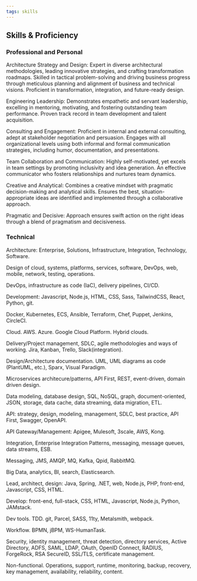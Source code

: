 ```yaml
---
tags: skills
---
```


## Skills & Proficiency

### Professional and Personal

Architecture Strategy and Design: Expert in diverse architectural methodologies, leading innovative strategies, and crafting transformation roadmaps. Skilled in tactical problem-solving and driving business progress through meticulous planning and alignment of business and technical visions. Proficient in transformation, integration, and future-ready design.

Engineering Leadership: Demonstrates empathetic and servant leadership, excelling in mentoring, motivating, and fostering outstanding team performance. Proven track record in team development and talent acquisition.

Consulting and Engagement: Proficient in internal and external consulting, adept at stakeholder negotiation and persuasion. Engages with all organizational levels using both informal and formal communication strategies, including humor, documentation, and presentations.

Team Collaboration and Communication: Highly self-motivated, yet excels in team settings by promoting inclusivity and idea generation. An effective communicator who fosters relationships and nurtures team dynamics.

Creative and Analytical: Combines a creative mindset with pragmatic decision-making and analytical skills. Ensures the best, situation-appropriate ideas are identified and implemented through a collaborative approach.

Pragmatic and Decisive: Approach ensures swift action on the right ideas through a blend of pragmatism and decisiveness.

<!-- Architecture Strategy and Design. Experienced in a variety of architectural methods, frameworks and approaches. Experience in spearheading new strategies, and developing roadmaps. Pragmatic, drops down to tactical approaches if and when necessary. Works with the business to help discover, develop and drive the business forward. Gets down in the weeds when necessary to ensure shorter term goals are met. Extensive experience in transformation, integration, architecting for change, designing for optimisation and the future; including business and technical areas. Always considers Business and Technical alignment. -->
<!---->
<!-- Engineering Leadership. Is an empathetic, servant leader. Mentoring, guiding and motivating people. Shaping and supporting collaborative teams to be excellent. Building, interviewing, hiring, growing teams. -->
<!---->
<!-- Consulting and Engagement. Experienced with both internal and external (client-facing) consultation. Engaging with appropriate stakeholders to negotiate or convince as necessary. Experienced engaging with users, engineers and architects, managers and C-level executives. Often using humour or a lighter touch, but using formal approaches and accompanying documentation, presentations and talks as necessary.  -->
<!---->
<!-- Team. Collaboration. Communication. While self-driven, thrives working with teams. Always engages with people and teams to be inclusive, to help ignite ideas. An effective communicator, nurtures people and teams. Builds and develops relationships across the organisation. -->
<!---->
<!-- Creative. Pragmatic. Imaginative. Thorough. Decisive. A broad range of skills, knowledge and experience; systems, analytical thinking; and a creative, imaginative outlook with a collaborative and inclusive approach ensures that the best ideas are brought forward. Pragmatism and decisiveness ensures that the appropriate ideas&mdash;for the situation&mdash;are acted upon. -->

### Technical

Architecture: Enterprise, Solutions, Infrastructure, Integration, Technology, Software.

Design of cloud, systems, platforms, services, software, DevOps, web, mobile, network, testing, operations.

DevOps, infrastructure as code (IaC), delivery pipelines, CI/CD.

Development: Javascript, Node.js, HTML, CSS, Sass, TailwindCSS, React, Python, git.

Docker, Kubernetes, ECS, Ansible, Terraform, Chef, Puppet, Jenkins, CircleCI.

Cloud. AWS. Azure. Google Cloud Platform. Hybrid clouds.

Delivery/Project management, SDLC, agile methodologies and ways of working. Jira, Kanban, Trello, Slack(integration).

Design/Architecture documentation. UML, UML diagrams as code (PlantUML, etc.), Sparx, Visual Paradigm.

Microservices architecure/patterns, API First, REST, event-driven, domain driven design.

Data modeling, database design, SQL, NoSQL, graph, document-oriented, JSON, storage, data cache, data streaming, data migration, ETL.

API: strategy, design, modeling, management, SDLC, best practice, API First, Swagger, OpenAPI.

API Gateway/Management: Apigee, Mulesoft, 3scale, AWS, Kong.

Integration, Enterprise Integration Patterns, messaging, message queues, data streams, ESB.

Messaging, JMS, AMQP, MQ, Kafka, Qpid, RabbitMQ.

Big Data, analytics, BI, search, Elasticsearch.

Lead, architect, design: Java, Spring, .NET, web, Node.js, PHP, front-end, Javascript, CSS, HTML.

Develop: front-end, full-stack, CSS, HTML, Javascript, Node.js, Python, JAMstack.

Dev tools. TDD. git, Parcel, SASS, 11ty, Metalsmith, webpack.

Workflow. BPMN, jBPM, WS-HumanTask.

Security, identity management, threat detection, directory services, Active Directory, ADFS, SAML, LDAP, OAuth, OpenID Connect, RADIUS, ForgeRock, RSA SecureID, SSL/TLS, certificate management.

Non-functional. Operations, support, runtime, monitoring, backup, recovery, key management, availability, reliability, content.
